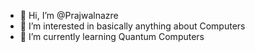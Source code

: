 - 👋 Hi, I’m @Prajwalnazre
- 👀 I’m interested in basically anything about Computers
- 🌱 I’m currently learning Quantum Computers 
<!---
Prajwalnazre/Prajwalnazre is a ✨ special ✨ repository because its `README.md` (this file) appears on your GitHub profile.
You can click the Preview link to take a look at your changes.
--->
